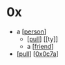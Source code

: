 # 0x

- a [[person]]
  - [[pull]] [[ty]]
  - a [[friend]]
- [[pull]] [[0x0c7a]]


[//begin]: # "Autogenerated link references for markdown compatibility"
[person]: person "Person"
[pull]: pull "Pull"
[friend]: friend "Friend"
[0x0c7a]: 0x0c7a "0x0c7a"
[//end]: # "Autogenerated link references"
